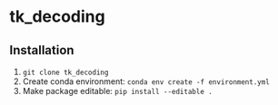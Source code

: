 # tk_decoding

## Installation

1. `git clone tk_decoding`
2. Create conda environment:
```conda env create -f environment.yml```
3. Make package editable:
```pip install --editable .```
